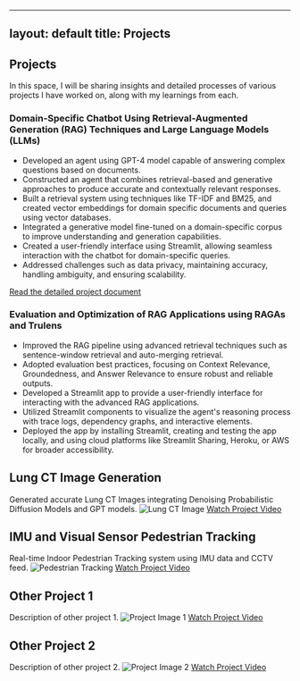 
---
layout: default
title: Projects
---
## Projects
In this space, I will be sharing insights and detailed processes of various projects I have worked on, along with my learnings from each.

### Domain-Specific Chatbot Using Retrieval-Augmented Generation (RAG) Techniques and Large Language Models (LLMs)

- Developed an agent using GPT-4 model capable of answering complex questions based on documents.
- Constructed an agent that combines retrieval-based and generative approaches to produce accurate and contextually relevant responses.
- Built a retrieval system using techniques like TF-IDF and BM25, and created vector embeddings for domain specific documents and queries using vector databases.
- Integrated a generative model fine-tuned on a domain-specific corpus to improve understanding and generation capabilities.
- Created a user-friendly interface using Streamlit, allowing seamless interaction with the chatbot for domain-specific queries.
- Addressed challenges such as data privacy, maintaining accuracy, handling ambiguity, and ensuring scalability.

[Read the detailed project document](assets/projects/RAG_Domain_Specific_Chatbot.md)

### Evaluation and Optimization of RAG Applications using RAGAs and Trulens

- Improved the RAG pipeline using advanced retrieval techniques such as sentence-window retrieval and auto-merging retrieval.
- Adopted evaluation best practices, focusing on Context Relevance, Groundedness, and Answer Relevance to ensure robust and reliable outputs.
- Developed a Streamlit app to provide a user-friendly interface for interacting with the advanced RAG applications.
- Utilized Streamlit components to visualize the agent's reasoning process with trace logs, dependency graphs, and interactive elements.
- Deployed the app by installing Streamlit, creating and testing the app locally, and using cloud platforms like Streamlit Sharing, Heroku, or AWS for broader accessibility.

## Lung CT Image Generation
Generated accurate Lung CT Images integrating Denoising Probabilistic Diffusion Models and GPT models.
![Lung CT Image](path/to/lung-ct-image.jpg)
[Watch Project Video](https://www.youtube.com/watch?v=example)

## IMU and Visual Sensor Pedestrian Tracking
Real-time Indoor Pedestrian Tracking system using IMU data and CCTV feed.
![Pedestrian Tracking](path/to/pedestrian-tracking.jpg)
[Watch Project Video](https://www.youtube.com/watch?v=example)

## Other Project 1
Description of other project 1.
![Project Image 1](path/to/project-image1.jpg)
[Watch Project Video](https://www.youtube.com/watch?v=example)

## Other Project 2
Description of other project 2.
![Project Image 2](path/to/project-image2.jpg)
[Watch Project Video](https://www.youtube.com/watch?v=example)
